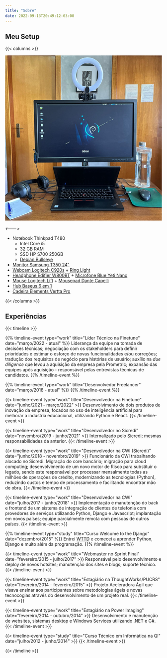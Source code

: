```yaml
---
title: "Sobre"
date: 2022-09-13T20:49:12-03:00
---
```



## Meu Setup

{{< columns >}} <!-- begin columns block -->

![Setup](/sobre/setup.jpg)

<---> <!-- column separator -->

* Notebook Thinkpad T480
    * Intel Core i5
    * 32 GB RAM
    * SSD HP S700 250GB
    * [Debian Bullseye](https://www.debian.org/releases/bullseye/)
* [Monitor Samsung T350 24"](https://www.amazon.com.br/dp/B098ZLDFG7)
* [Webcam Logitech C920s](https://a.co/d/jgwzInX) + [Ring Light](https://produto.mercadolivre.com.br/MLB-1794696234-anel-de-luz-ring-light-clip-celular-mesa-14-cm-articulado-_JM)
* [Headphone Edifier W800BT](https://edifier.com.br/headphone-w800bt-plus-bluetooth-5-1-over-ear-edifier-preto.html) + [Microfone Blue Yeti Nano](https://www.logitechg.com/pt-br/products/streaming-gear/yeti-nano-usb-microphone.988-000088.html)
* [Mouse Logitech Lift](https://www.logitech.com/pt-br/products/mice/lift-vertical-ergonomic-mouse.html) + [Mousepad Dante Capelli](https://dantecapelli.com.br/loja/acessorios/mouse-pad-de-couro-marrom/)
* [Hub Baseus 6 em 1](https://produto.mercadolivre.com.br/MLB-2027205008-hub-6-em-1-type-c-hdmi-4k-rj45-macbook-m1-_JM)
* [Cadeira Elements Vertta Pro](https://loja.elements.com.br/products/cadeira-ergonomica-elements-vertta-pro)

{{< /columns >}}


## Experiências

{{< timeline >}}

{{% timeline-event type="work" title="Líder Técnico na Finetune" date="março/2022 - atual" %}}
Liderança da equipe na tomada de decisões técnicas; negociação com os stakeholders para definir prioridades e estimar o esforço de novas funcionalidades e/ou correções; tradução dos requisitos de negócio para histórias de usuário; auxílio na *due diligence* que levou a aquisição da empresa pela Prometric; expansão das equipes após aquisição - responsável pelas entrevistas técnicas de candidatos.
{{% /timeline-event %}}

{{% timeline-event type="work" title="Desenvolvedor Freelancer" date="março/2018 - atual" %}}
{{% /timeline-event %}}

{{< timeline-event type="work" title="Desenvolvedor na Finetune" date="junho/2021 - março/2022" >}}
Desenvolvimento de dois produtos de inovação da empresa, focados no uso de inteligência artificial para melhorar a industria educacional, utilizando Python e React.
{{< /timeline-event >}}

{{< timeline-event type="work" title="Desenvolvedor no Sicredi" date="novembro/2019 - junho/2021" >}}
Internalizado pelo Sicredi; mesmas responsabilidades da anterior.
{{< /timeline-event >}}

{{< timeline-event type="work" title="Desenvolvedor na CWI (Sicredi)" date="junho/2018 - novembro/2019" >}}
Funcionário da CWI trabalhando alocado no Sicredi. Migração do core bancário; migração para cloud computing; desenvolvimento de um novo motor de Risco para substituir o legado, sendo este responsável por processar mensalmente todas as milhões de operações de crédito, modernizando as tecnologias (Python), reduzindo custos e tempo de processamento e facilitando encontrar mão de obra.
{{< /timeline-event >}}

{{< timeline-event type="work" title="Desenvolvedor na CWI" date="julho/2017 - junho/2018" >}}
Implementação e manutenção do back e frontend de um sistema de integração de clientes de telefonia com provedores de serviços utilizando Python, Django e Javascript; implantação em novos países; equipe parcialmente remota com pessoas de outros países.
{{< /timeline-event >}}

{{% timeline-event type="study" title="Curso Welcome to the Django" date="dezembro/2015" %}}
Entrei [WTTD](https://henriquebastos.net/produtos/welcome-to-the-django/em-breve/) e comecei a aprender Python, Django e muito além da programação.
{{% /timeline-event %}}

{{< timeline-event type="work" title="Webmaster no Sprint Final" date="fevereiro/2015 - julho/2017" >}}
Responsável pelo desenvolvimento e deploy de novos hotsites; manutenção dos sites e blogs; suporte técnico.
{{< /timeline-event >}}

{{< timeline-event type="work" title="Estagiário na ThoughtWorks/PUCRS" date="fevereiro/2014 - fevereiro/2015" >}}
Projeto Aceleradora Ágil que visava ensinar aos participantes sobre metodologias ágeis e novas tecnocogias através do desenvolvimento de um projeto real.
{{< /timeline-event >}}

{{< timeline-event type="work" title="Estagiário na Power Imaging" date="fevereiro/2014 - outubro/2014" >}}
Desenvolvimento e manutenção de websites, sistemas desktop e Windows Services utilizando .NET e C#.
{{< /timeline-event >}}

{{< timeline-event type="study" title="Curso Técnico em Informática na QI" date="julho/2012 - junho/2014" >}}
{{< /timeline-event >}}

{{< /timeline >}}
